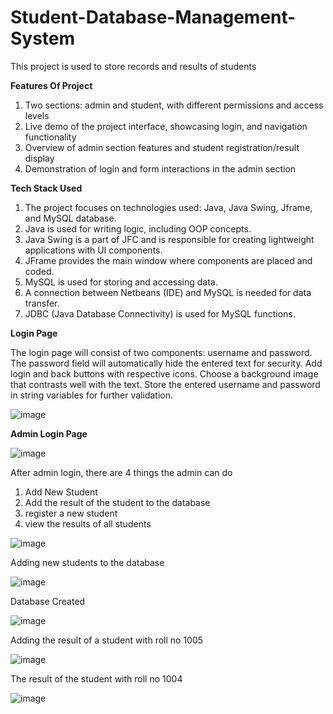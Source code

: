 # Student-Database-Management-System
This project is used to store records and results of students

**Features Of Project**
1) Two sections: admin and student, with different permissions and access levels
2) Live demo of the project interface, showcasing login, and navigation functionality
3) Overview of admin section features and student registration/result display
4) Demonstration of login and form interactions in the admin section

**Tech Stack Used**
1) The project focuses on technologies used: Java, Java Swing, Jframe, and MySQL database.
2) Java is used for writing logic, including OOP concepts.
3) Java Swing is a part of JFC and is responsible for creating lightweight applications with UI components.
4) JFrame provides the main window where components are placed and coded.
5) MySQL is used for storing and accessing data.
6) A connection between Netbeans (IDE) and MySQL is needed for data transfer.
7) JDBC (Java Database Connectivity) is used for MySQL functions.

**Login Page**

The login page will consist of two components: username and password.
The password field will automatically hide the entered text for security.
Add login and back buttons with respective icons.
Choose a background image that contrasts well with the text.
Store the entered username and password in string variables for further validation.


![image](https://github.com/vishrut444/Student-Database-Management-System/assets/65341896/0bb3a35c-98f9-4b8d-81a2-9235e3f1c821)


**Admin Login Page**

![image](https://github.com/vishrut444/Student-Database-Management-System/assets/65341896/6f3e02ca-b310-4e0b-8ca2-ef213891584c)

After admin login, there are 4 things the admin can do
1) Add New Student
2) Add the result of the student to the database
3) register a new student
4) view the results of all students

![image](https://github.com/vishrut444/Student-Database-Management-System/assets/65341896/28717a65-d5b4-4b98-aa7b-81104a09e0ce)


Adding new students to the database

![image](https://github.com/vishrut444/Student-Database-Management-System/assets/65341896/cea668b9-6ee2-4439-b0d3-7df902aefa87)

Database Created

![image](https://github.com/vishrut444/Student-Database-Management-System/assets/65341896/062f90d6-fe5d-4aa5-965d-7c83beba1521)

Adding the result of a student with roll no 1005

![image](https://github.com/vishrut444/Student-Database-Management-System/assets/65341896/b25571b3-9c95-47c9-ba5b-7792cfd78e27)

The result of the student with roll no 1004

![image](https://github.com/vishrut444/Student-Database-Management-System/assets/65341896/ca7c434a-d251-49f9-a59d-094ed230ab95)









